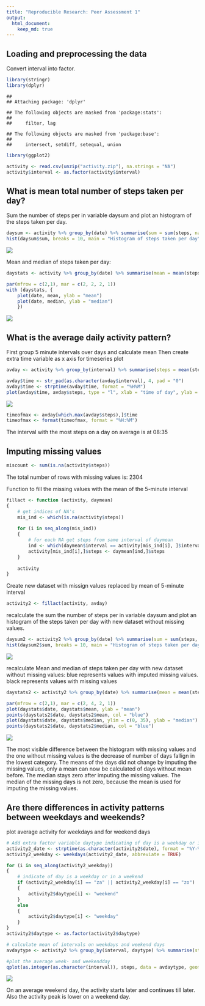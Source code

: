 ```yaml
---
title: "Reproducible Research: Peer Assessment 1"
output: 
  html_document:
    keep_md: true
---
```



## Loading and preprocessing the data

Convert interval into factor.


```r
library(stringr)
library(dplyr)
```

```
## 
## Attaching package: 'dplyr'
```

```
## The following objects are masked from 'package:stats':
## 
##     filter, lag
```

```
## The following objects are masked from 'package:base':
## 
##     intersect, setdiff, setequal, union
```

```r
library(ggplot2)

activity <- read.csv(unzip("activity.zip"), na.strings = "NA")
activity$interval <- as.factor(activity$interval)
```


## What is mean total number of steps taken per day?

Sum the number of steps per in variable daysum and plot an histogram of the steps taken per day.

```r
daysum <- activity %>% group_by(date) %>% summarise(sum = sum(steps, na.rm = TRUE))
hist(daysum$sum, breaks = 10, main = "Histogram of steps taken per day", xlab = "Steps per day")
```

![](PA1_template_files/figure-html/unnamed-chunk-2-1.png)<!-- -->

Mean and median of steps taken per day:

```r
daystats <- activity %>% group_by(date) %>% summarise(mean = mean(steps, na.rm = TRUE), median = median(steps, na.rm = TRUE))

par(mfrow = c(2,1), mar = c(2, 2, 2, 1))
with (daystats, {
    plot(date, mean, ylab = "mean")
    plot(date, median, ylab = "median")
    })
```

![](PA1_template_files/figure-html/unnamed-chunk-3-1.png)<!-- -->


## What is the average daily activity pattern?

First group 5 minute intervals over days and calculate mean
Then create extra time variable as x axis for timeseries plot 

```r
avday <- activity %>% group_by(interval) %>% summarise(steps = mean(steps, na.rm = TRUE))

avday$time <- str_pad(as.character(avday$interval), 4, pad = "0") 
avday$time <- strptime(avday$time, format = "%H%M")
plot(avday$time, avday$steps, type = "l", xlab = "time of day", ylab = "average steps")
```

![](PA1_template_files/figure-html/unnamed-chunk-4-1.png)<!-- -->


```r
timeofmax <- avday[which.max(avday$steps),]$time
timeofmax <- format(timeofmax, format = "%H:%M")
```

The interval with the most steps on a day on average is at 08:35

## Imputing missing values


```r
miscount <- sum(is.na(activity$steps))
```
The total number of rows with missing values is: 2304

Function to fill the missing values with the mean of the 5-minute interval

```r
fillact <- function (activity, daymean)
{
    # get indices of NA's
    mis_ind <- which(is.na(activity$steps))
    
    for (i in seq_along(mis_ind))
    {
        # for each NA get steps from same interval of daymean
        ind <- which(daymean$interval == activity[mis_ind[i], ]$interval)
        activity[mis_ind[i],]$steps <- daymean[ind,]$steps
    }
    
    activity
}
```

Create new dataset with missign values replaced by mean of 5-minute interval


```r
activity2 <- fillact(activity, avday)
```

recalculate the sum the number of steps per in variable daysum and plot an histogram of the steps taken per day with new dataset without missing values.

```r
daysum2 <- activity2 %>% group_by(date) %>% summarise(sum = sum(steps, na.rm = TRUE))
hist(daysum2$sum, breaks = 10, main = "Histogram of steps taken per day", xlab = "Steps per day")
```

![](PA1_template_files/figure-html/unnamed-chunk-9-1.png)<!-- -->

recalculate Mean and median of steps taken per day with new dataset without missing values:
blue represents values with imputed missing values.
black represents values with missing values

```r
daystats2 <- activity2 %>% group_by(date) %>% summarise(mean = mean(steps, na.rm = TRUE), median = median(steps, na.rm = TRUE))

par(mfrow = c(2,1), mar = c(2, 4, 2, 1))
plot(daystats$date, daystats$mean, ylab = "mean")
points(daystats2$date, daystats2$mean, col = "blue")
plot(daystats$date, daystats$median, ylim = c(0, 35), ylab = "median")
points(daystats2$date, daystats2$median, col = "blue")
```

![](PA1_template_files/figure-html/unnamed-chunk-10-1.png)<!-- -->

The most visible difference between the histogram with missing values and the one without missing values is the decrease of number of days fallign in the lowest category.
The means of the days did not change by imputing the missing values, only a mean can now be calculated of days without mean before.
The median stays zero after imputing the missing values. The median of the missing days is not zero, because the mean is used for imputing the missing values.

## Are there differences in activity patterns between weekdays and weekends?

plot average activity for weekdays and for weekend days

```r
# Add extra factor variable daytype indicating of day is a weekday or in a weekend.
activity2_date <- strptime(as.character(activity2$date), format = "%Y-%m-%d")
activity2_weekday <- weekdays(activity2_date, abbreviate = TRUE)

for (i in seq_along(activity2_weekday))
{
    # indicate of day is a weekday or in a weekend
    if (activity2_weekday[i] == "za" || activity2_weekday[i] == "zo")
    {
        activity2$daytype[i] <- "weekend"
    }
    else
    {
        activity2$daytype[i] <- "weekday"
    }
}
activity2$daytype <- as.factor(activity2$daytype)

# calculate mean of intervals on weekdays and weekend days
avdaytype <- activity2 %>% group_by(interval, daytype) %>% summarise(steps = mean(steps))

#plot the average week- and weekendday
qplot(as.integer(as.character(interval)), steps, data = avdaytype, geom = "line", group = daytype, facets = daytype~., xlab = "interval")
```

![](PA1_template_files/figure-html/unnamed-chunk-11-1.png)<!-- -->

On an average weekend day, the activity starts later and continues till later. Also the activity peak is lower on a weekend day.
